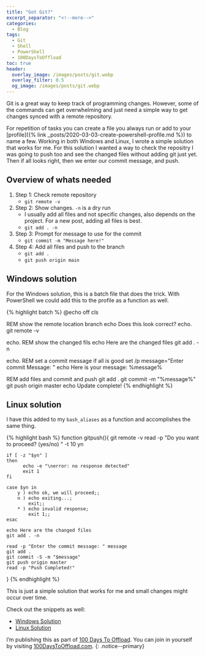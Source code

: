 ```yaml
---
title: "Got Git?"
excerpt_separator: "<!--more-->"
categories:
  - Blog
tags:
  - Git
  - Shell
  - PowerShell
  - 100DaysToOffload
toc: true
header:
  overlay_image: /images/posts/git.webp
  overlay_filter: 0.5 
  og_image: /images/posts/git.webp
---
```


Git is a great way to keep track of programming changes. However, some of the commands can get overwhelming and just need a simple way to get changes synced with a remote repository. 

<!--more-->

For repetition of tasks you can create a file you always run or add to your [profile]({% link _posts/2020-03-03-create-powershell-profile.md %}) to name a few. Working in both Windows and Linux, I wrote a simple solution that works for me. For this solution I wanted a way to check the repositry I was going to push too and see the changed files without adding git just yet. Then if all looks right, then we enter our commit message, and push. 

## Overview of whats needed

1. Step 1: Check remote repository
    - `git remote -v`
2. Step 2: Show changes. `-n` is a dry run
    - I usually add all files and not specific changes, also depends on the project. For a new post, adding all files is best.
    -  `git add . -n`
3. Step 3: Prompt for message to use for the commit
    - `git commit -m "Message here!"`
4. Step 4: Add all files and push to the branch
    -  `git add .`
    - `git push origin main`

## Windows solution
For the Windows solution, this is a batch file that does the trick. With PowerShell we could add this to the profile as a function as well.

{% highlight batch %}
@echo off
cls

REM show the remote location branch
echo Does this look correct?
echo.
git remote -v

echo.
REM show the changed fils
echo Here are the changed files
git add . -n

echo.
REM set a commit message if all is good
set /p message="Enter commit Message: "
echo Here is your message: %message%

REM add files and commit and push
git add .
git commit -m "%message%"
git push origin master
echo Update complete! 
{% endhighlight %}

## Linux solution

I have this added to my `bash_aliases` as a function and accomplishes the same thing. 

{% highlight bash %}
function gitpush(){
    git remote -v
    read -p "Do you want to proceed? (yes/no) " -t 10 yn

    if [ -z "$yn" ]
    then
          echo -e "\nerror: no response detected"
          exit 1
    fi

    case $yn in 
	    y ) echo ok, we will proceed;;
	    n ) echo exiting...;
		    exit;;
	    * ) echo invalid response;
		    exit 1;;
    esac

    echo Here are the changed files
    git add . -n

    read -p "Enter the commit message: " message
    git add .
    git commit -S -m "$message"
    git push origin master
    read -p "Push Completed!"
}
{% endhighlight %}

This is just a simple solution that works for me and small changes might occur over time. 

Check out the snippets as well:
- [Windows Solution](https://codeberg.org/cjerrington/snippets/src/branch/main/cmd/git-push.bat)
- [Linux Solution](https://codeberg.org/cjerrington/snippets/src/branch/main/bash/git-push.sh)

I’m publishing this as part of [100 Days To Offload](/100DaysToOffload/). You can join in yourself by visiting [100DaysToOffload.com](https://100DaysToOffload.com).
{: .notice--primary}
